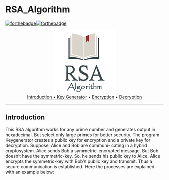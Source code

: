 # RSA_Algorithm
[![forthebadge](https://forthebadge.com/images/badges/made-with-python.svg)](https://forthebadge.com)[![forthebadge](https://forthebadge.com/images/badges/built-with-love.svg)](https://forthebadge.com)

<p align = "center">
<img src = "images/RSA.png" width = "200"> <br> 
<a href="#Introduction">Introduction •  </a><a href="#key-generation">Key Generator</a> • <a href="#encryption">Encryption</a> • <a href="#decryption">Decryption</a>
</p>

---
Introduction
---

This RSA algorithm works for any prime number and generates output in hexadecimal. But select only large primes for better security. The program Keygenerator creates a public key for encryption and a private key for decryption. Suppose, Alice and Bob are communi- cating in a hybrid cryptosystem. Alice sends Bob a symmetric-encrypted message. But Bob doesn’t have the symmetric-key. So, he sends his public key to Alice. Alice encrypts the symmetric-key with Bob’s public key and transmit. Thus a secure communication is established. Here the processes are explained with an example below:

